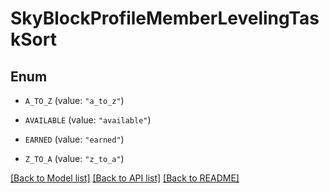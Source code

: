 # SkyBlockProfileMemberLevelingTaskSort

## Enum


* `A_TO_Z` (value: `"a_to_z"`)

* `AVAILABLE` (value: `"available"`)

* `EARNED` (value: `"earned"`)

* `Z_TO_A` (value: `"z_to_a"`)


[[Back to Model list]](../README.md#documentation-for-models) [[Back to API list]](../README.md#documentation-for-api-endpoints) [[Back to README]](../README.md)


